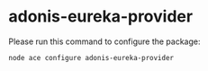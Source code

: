 # adonis-eureka-provider

Please run this command to configure the package:

`node ace configure adonis-eureka-provider`
